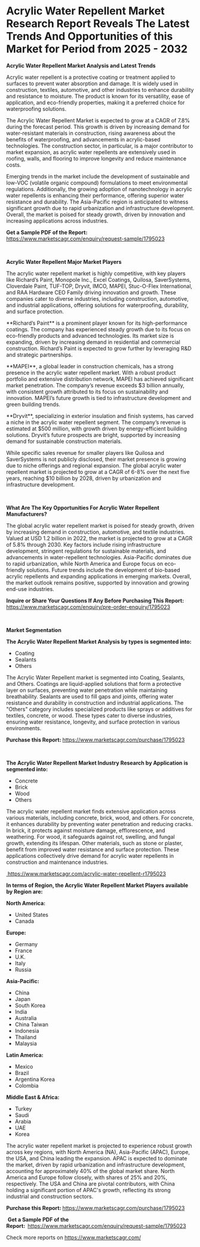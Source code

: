 <p><h1>Acrylic Water Repellent Market Research Report Reveals The Latest Trends And Opportunities of this Market for Period from 2025 - 2032</h1></p><p><strong>Acrylic Water Repellent Market Analysis and Latest Trends</strong></p>
<p><p>Acrylic water repellent is a protective coating or treatment applied to surfaces to prevent water absorption and damage. It is widely used in construction, textiles, automotive, and other industries to enhance durability and resistance to moisture. The product is known for its versatility, ease of application, and eco-friendly properties, making it a preferred choice for waterproofing solutions.</p><p>The Acrylic Water Repellent Market is expected to grow at a CAGR of 7.8% during the forecast period. This growth is driven by increasing demand for water-resistant materials in construction, rising awareness about the benefits of waterproofing, and advancements in acrylic-based technologies. The construction sector, in particular, is a major contributor to market expansion, as acrylic water repellents are extensively used in roofing, walls, and flooring to improve longevity and reduce maintenance costs.</p><p>Emerging trends in the market include the development of sustainable and low-VOC (volatile organic compound) formulations to meet environmental regulations. Additionally, the growing adoption of nanotechnology in acrylic water repellents is enhancing their performance, offering superior water resistance and durability. The Asia-Pacific region is anticipated to witness significant growth due to rapid urbanization and infrastructure development. Overall, the market is poised for steady growth, driven by innovation and increasing applications across industries.</p></p>
<p><strong>Get a Sample PDF of the Report:&nbsp;</strong> <a href="https://www.marketscagr.com/enquiry/request-sample/1795023?utm_campaign=1097&utm_medium=2&utm_source=Github&utm_content=ia&utm_term=30012025&utm_id=acrylic-water-repellent">https://www.marketscagr.com/enquiry/request-sample/1795023</a></p>
<p>&nbsp;</p>
<p><strong>Acrylic Water Repellent Major Market Players</strong></p>
<p><p>The acrylic water repellent market is highly competitive, with key players like Richard’s Paint, Monopole Inc., Excel Coatings, Quilosa, SaverSystems, Cloverdale Paint, TUF-TOP, Dryvit, IMCO, MAPEI, Stuc-O-Flex International, and RAA Hardware CEO Family driving innovation and growth. These companies cater to diverse industries, including construction, automotive, and industrial applications, offering solutions for waterproofing, durability, and surface protection.</p><p>**Richard’s Paint** is a prominent player known for its high-performance coatings. The company has experienced steady growth due to its focus on eco-friendly products and advanced technologies. Its market size is expanding, driven by increasing demand in residential and commercial construction. Richard’s Paint is expected to grow further by leveraging R&D and strategic partnerships.</p><p>**MAPEI**, a global leader in construction chemicals, has a strong presence in the acrylic water repellent market. With a robust product portfolio and extensive distribution network, MAPEI has achieved significant market penetration. The company’s revenue exceeds $3 billion annually, with consistent growth attributed to its focus on sustainability and innovation. MAPEI’s future growth is tied to infrastructure development and green building trends.</p><p>**Dryvit**, specializing in exterior insulation and finish systems, has carved a niche in the acrylic water repellent segment. The company’s revenue is estimated at $500 million, with growth driven by energy-efficient building solutions. Dryvit’s future prospects are bright, supported by increasing demand for sustainable construction materials.</p><p>While specific sales revenue for smaller players like Quilosa and SaverSystems is not publicly disclosed, their market presence is growing due to niche offerings and regional expansion. The global acrylic water repellent market is projected to grow at a CAGR of 6-8% over the next five years, reaching $10 billion by 2028, driven by urbanization and infrastructure development.</p></p>
<p>&nbsp;</p>
<p><strong>What Are The Key Opportunities For Acrylic Water Repellent Manufacturers?</strong></p>
<p><p>The global acrylic water repellent market is poised for steady growth, driven by increasing demand in construction, automotive, and textile industries. Valued at USD 1.2 billion in 2022, the market is projected to grow at a CAGR of 5.8% through 2030. Key factors include rising infrastructure development, stringent regulations for sustainable materials, and advancements in water-repellent technologies. Asia-Pacific dominates due to rapid urbanization, while North America and Europe focus on eco-friendly solutions. Future trends include the development of bio-based acrylic repellents and expanding applications in emerging markets. Overall, the market outlook remains positive, supported by innovation and growing end-use industries.</p></p>
<p><strong>Inquire or Share Your Questions If Any Before Purchasing This Report:</strong> <a href="https://www.marketscagr.com/enquiry/pre-order-enquiry/1795023?utm_campaign=1097&utm_medium=2&utm_source=Github&utm_content=ia&utm_term=30012025&utm_id=acrylic-water-repellent">https://www.marketscagr.com/enquiry/pre-order-enquiry/1795023</a></p>
<p>&nbsp;</p>
<p><strong>Market Segmentation</strong></p>
<p><strong>The Acrylic Water Repellent Market Analysis by types is segmented into:</strong></p>
<p><ul><li>Coating</li><li>Sealants</li><li>Others</li></ul></p>
<p><p>The Acrylic Water Repellent market is segmented into Coating, Sealants, and Others. Coatings are liquid-applied solutions that form a protective layer on surfaces, preventing water penetration while maintaining breathability. Sealants are used to fill gaps and joints, offering water resistance and durability in construction and industrial applications. The "Others" category includes specialized products like sprays or additives for textiles, concrete, or wood. These types cater to diverse industries, ensuring water resistance, longevity, and surface protection in various environments.</p></p>
<p><strong>Purchase this Report:&nbsp;</strong><a href="https://www.marketscagr.com/purchase/1795023?utm_campaign=1097&utm_medium=2&utm_source=Github&utm_content=ia&utm_term=30012025&utm_id=acrylic-water-repellent">https://www.marketscagr.com/purchase/1795023</a></p>
<p>&nbsp;</p>
<p><strong>The Acrylic Water Repellent Market Industry Research by Application is segmented into:</strong></p>
<p><ul><li>Concrete</li><li>Brick</li><li>Wood</li><li>Others</li></ul></p>
<p><p>The acrylic water repellent market finds extensive application across various materials, including concrete, brick, wood, and others. For concrete, it enhances durability by preventing water penetration and reducing cracks. In brick, it protects against moisture damage, efflorescence, and weathering. For wood, it safeguards against rot, swelling, and fungal growth, extending its lifespan. Other materials, such as stone or plaster, benefit from improved water resistance and surface protection. These applications collectively drive demand for acrylic water repellents in construction and maintenance industries.</p></p>
<p><a href="https://www.marketscagr.com/acrylic-water-repellent-r1795023?utm_campaign=1097&utm_medium=2&utm_source=Github&utm_content=ia&utm_term=30012025&utm_id=acrylic-water-repellent">&nbsp;https://www.marketscagr.com/acrylic-water-repellent-r1795023</a></p>
<p><strong>In terms of Region, the Acrylic Water Repellent Market Players available by Region are:</strong></p>
<p>
    <p> <strong> North America: </strong>
        <ul>
            <li>United States</li>
            <li>Canada</li>
        </ul>
        </p> 
    <p> <strong> Europe: </strong>
        <ul>
            <li>Germany</li>
            <li>France</li>
            <li>U.K.</li>
            <li>Italy</li>
            <li>Russia</li>
        </ul>
        </p> 
    <p> <strong> Asia-Pacific: </strong>
        <ul>
            <li>China</li>
            <li>Japan</li>
            <li>South Korea</li>
            <li>India</li>
            <li>Australia</li>
            <li>China Taiwan</li>
            <li>Indonesia</li>
            <li>Thailand</li>
            <li>Malaysia</li>
        </ul>
        </p> 
    <p> <strong> Latin America: </strong>
        <ul>
            <li>Mexico</li>
            <li>Brazil</li>
            <li>Argentina Korea</li>
            <li>Colombia</li>
        </ul>
        </p> 
    <p> <strong> Middle East & Africa: </strong>
        <ul>
            <li>Turkey</li>
            <li>Saudi</li>
            <li>Arabia</li>
            <li>UAE</li>
            <li>Korea</li>
        </ul>
    </p>
    </p>
<p><p>The acrylic water repellent market is projected to experience robust growth across key regions, with North America (NA), Asia-Pacific (APAC), Europe, the USA, and China leading the expansion. APAC is expected to dominate the market, driven by rapid urbanization and infrastructure development, accounting for approximately 40% of the global market share. North America and Europe follow closely, with shares of 25% and 20%, respectively. The USA and China are pivotal contributors, with China holding a significant portion of APAC's growth, reflecting its strong industrial and construction sectors.</p></p>
<p><strong>Purchase this Report: </strong><a href="https://www.marketscagr.com/purchase/1795023?utm_campaign=1097&utm_medium=2&utm_source=Github&utm_content=ia&utm_term=30012025&utm_id=acrylic-water-repellent">https://www.marketscagr.com/purchase/1795023</a></p>
<p>&nbsp;<strong>Get a Sample PDF of the Report:&nbsp;&nbsp;</strong><a href="https://www.marketscagr.com/enquiry/request-sample/1795023?utm_campaign=1097&utm_medium=2&utm_source=Github&utm_content=ia&utm_term=30012025&utm_id=acrylic-water-repellent">https://www.marketscagr.com/enquiry/request-sample/1795023</a></p>
<p><strong></strong></p>
<p>Check more reports on <a href="https://www.marketscagr.com/?utm_campaign=1097&utm_medium=2&utm_source=Github&utm_content=ia&utm_term=30012025&utm_id=acrylic-water-repellent">https://www.marketscagr.com/</a></p>
